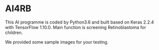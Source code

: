 # AI4RB

This AI programme is coded by Python3.6 and built based on Keras 2.2.4 with TensorFlow 1.10.0. Main function is screening Retinoblastoma for children.


We provided some sample images for your testing.

